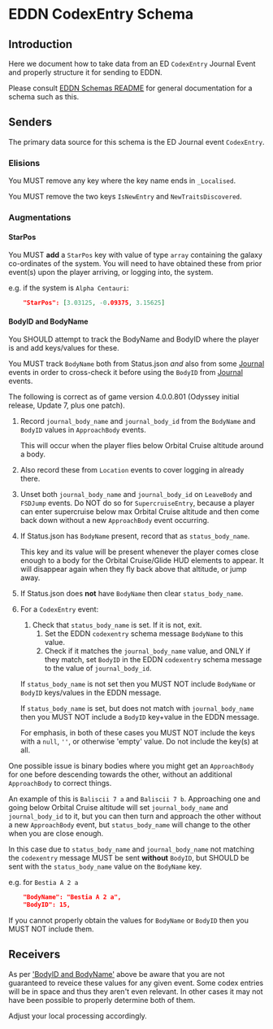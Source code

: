 # EDDN CodexEntry Schema

## Introduction
Here we document how to take data from an ED `CodexEntry` Journal Event and
properly structure it for sending to EDDN.

Please consult [EDDN Schemas README](./README-EDDN-schemas.md) for general 
documentation for a schema such as this.

## Senders
The primary data source for this schema is the ED Journal event `CodexEntry`.

### Elisions
You MUST remove any key where the key name ends in 
`_Localised`.

You MUST remove the two keys `IsNewEntry` and `NewTraitsDiscovered`.

### Augmentations
#### StarPos
You MUST **add** a `StarPos` key with value of type `array` containing the 
galaxy co-ordinates of the system.  You will need to have obtained these 
from prior event(s) upon the player arriving, or logging into, the system.

e.g. if the system is `Alpha Centauri`:
```json
    "StarPos": [3.03125, -0.09375, 3.15625]
```

#### BodyID and BodyName
You SHOULD attempt to track the BodyName and BodyID where the player is 
and add keys/values for these.

You MUST track `BodyName` both from Status.json *and* also from some
[Journal](./README-EDDN-schemas.md#journal-files)
events in order to cross-check it before using the `BodyID` from 
[Journal](./README-EDDN-schemas.md#journal-files) events.

The following is correct as of game version 4.0.0.801 (Odyssey initial 
release, Update 7, plus one patch).

1. Record `journal_body_name` and `journal_body_id` from the 
   `BodyName` and `BodyID` values in `ApproachBody` events.

   This will occur when the player flies below Orbital Cruise altitude 
   around a body.
2. Also record these from `Location` events to cover logging in already there.
3. Unset both `journal_body_name` and `journal_body_id` on `LeaveBody` and
   `FSDJump` events.
   Do NOT do so for `SupercruiseEntry`, because a player can enter supercruise
   below max Orbital Cruise altitude and then come back down without a new 
   `ApproachBody` event occurring.
4. If Status.json has `BodyName` present, record that as `status_body_name`.  

   This key and its value will be present whenever the player comes close 
   enough to a body for the Orbital Cruise/Glide HUD elements to appear.
   It will disappear again when they fly back above that altitude, or jump 
   away.
5. If Status.json does **not** have `BodyName` then clear `status_body_name`.
6. For a `CodexEntry` event:
    1. Check that `status_body_name` is set. If it is not, exit.
        1. Set the EDDN `codexentry` schema message `BodyName` to this value.
        2. Check if it matches the `journal_body_name` value, and 
           ONLY if they match, set `BodyID` in the EDDN `codexentry`
           schema message to the value of `journal_body_id`.
    
   If `status_body_name` is not set then you MUST NOT include `BodyName` or
   `BodyID` keys/values in the EDDN message.

   If `status_body_name` is set, but does not match with 
   `journal_body_name` then you MUST NOT include a `BodyID` key+value in the
   EDDN message.

   For emphasis, in both of these cases you MUST NOT include the keys with a 
   `null`, `''`, or otherwise 'empty' value.  Do not include the key(s) at all.

One possible issue is binary bodies where you might get an `ApproachBody` for
one before descending towards the other, without an additional `ApproachBody`
to correct things.

An example of this is `Baliscii 7 a` and `Baliscii 7 b`.  Approaching one 
and going below Orbital Cruise altitude will set `journal_body_name` and 
`journal_body_id` to it, but you can then turn and approach the other 
without a new `ApproachBody` event, but `status_body_name` will change to 
the other when you are close enough.

In this case due to `status_body_name` and `journal_body_name` not matching 
the `codexentry` message MUST be sent **without**  `BodyID`, but SHOULD be 
sent with the `status_body_name` value on the `BodyName` key.

e.g. for `Bestia A 2 a`
```json
    "BodyName": "Bestia A 2 a",
    "BodyID": 15,
```

If you cannot properly obtain the values for `BodyName` or `BodyID` then 
you MUST NOT include them.

## Receivers

As per ['BodyID and BodyName'](#bodyid-and-bodyname) above be aware that 
you are not guaranteed to reveice these values for any given event.  Some 
codex entries will be in space and thus they aren't even relevant.  In 
other cases it may not have been possible to properly determine both of them.

Adjust your local processing accordingly.